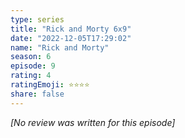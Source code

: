 ```yaml
---
type: series
title: "Rick and Morty 6x9"
date: "2022-12-05T17:29:02"
name: "Rick and Morty"
season: 6
episode: 9
rating: 4
ratingEmoji: ⭐️⭐️⭐️⭐️
share: false
---
```


*[No review was written for this episode]*
